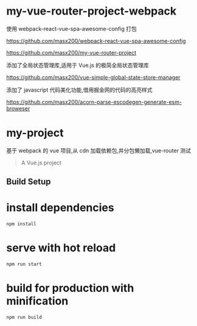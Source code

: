 # my-vue-router-project-webpack

使用 webpack-react-vue-spa-awesome-config 打包

https://github.com/masx200/webpack-react-vue-spa-awesome-config

https://github.com/masx200/my-vue-router-project

添加了全局状态管理库,适用于 Vue.js 的极简全局状态管理库

https://github.com/masx200/vue-simple-global-state-store-manager

添加了 javascript 代码美化功能,借用掘金网的代码的高亮样式

https://github.com/masx200/acorn-parse-escodegen-generate-esm-broweser

# my-project

基于 webpack 的 vue 项目,从 cdn 加载依赖包,并分包懒加载,vue-router 测试

> A Vue.js project

## Build Setup

# install dependencies
```
npm install
```
# serve with hot reload
```
npm run start
```
# build for production with minification
```
npm run build
```